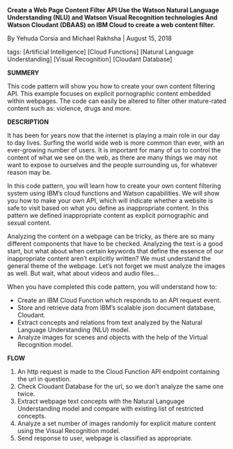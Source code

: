 **Create a Web Page Content Filter API
Use the Watson Natural Language Understanding (NLU) and Watson Visual Recognition technologies And Watson Cloudant (DBAAS) on IBM Cloud to create a web content filter.**

By Yehuda Corsia and Michael Rakhsha | August 15, 2018

tags: [Artificial Intelligence] [Cloud Functions] [Natural Language Understanding] [Visual Recognition] [Cloudant Database]

**SUMMERY**

This code pattern will show you how to create your own content filtering API. This example focuses on explicit pornographic content embedded within webpages. The code can easily be altered to filter other mature-rated content such as: violence, drugs and more.

**DESCRIPTION**

It has been for years now that the internet is playing a main role in our day to day lives. Surfing the world wide web is more common than ever, with an ever-growing number of users. It is important for many of us to control the content of what we see on the web, as there are many things we may not want to expose to ourselves and the people surrounding us, for whatever reason may be.

In this code pattern, you will learn how to create your own content filtering system using IBM’s cloud functions and Watson capabilities. We will show you how to make your own API, which will indicate whether a website is safe to visit based on what you define as inappropriate content. In this pattern we defined inappropriate content as explicit pornographic and sexual content.

Analyzing the content on a webpage can be tricky, as there are so many different components that have to be checked. Analyzing the text is a good start, but what about when certain keywords that define the essence of our inappropriate content aren’t explicitly written? We must understand the general theme of the webpage. Let’s not forget we must analyze the images as well. But wait, what about videos and audio files…

When you have completed this code pattern, you will understand how to:

- Create an IBM Cloud Function which responds to an API request event.
- Store and retrieve data from IBM’s scalable json document database, Cloudant.
- Extract concepts and relations from text analyzed by the Natural Language Understanding (NLU) model.
- Analyze images for scenes and objects with the help of the Virtual Recognition model. 

**FLOW**

1. An http request is made to the Cloud Function API endpoint containing the url in question. 
2. Check Cloudant Database for the url, so we don’t analyze the same one twice.
3. Extract webpage text concepts with the Natural  Language Understanding model and compare with existing list of restricted concepts. 
4. Analyze a set number of images randomly for explicit mature content using the Visual Recognition model.
5. Send response to user, webpage is classified as appropriate.
